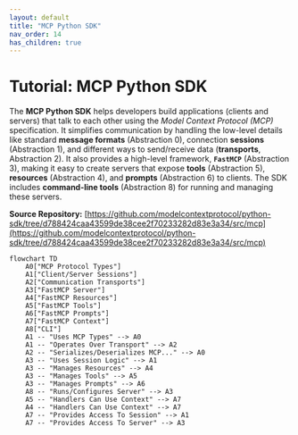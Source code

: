 ```yaml
---
layout: default
title: "MCP Python SDK"
nav_order: 14
has_children: true
---
```


# Tutorial: MCP Python SDK

The **MCP Python SDK** helps developers build applications (clients and servers) that talk to each other using the *Model Context Protocol (MCP)* specification.
It simplifies communication by handling the low-level details like standard **message formats** (Abstraction 0), connection **sessions** (Abstraction 1), and different ways to send/receive data (**transports**, Abstraction 2).
It also provides a high-level framework, **`FastMCP`** (Abstraction 3), making it easy to create servers that expose **tools** (Abstraction 5), **resources** (Abstraction 4), and **prompts** (Abstraction 6) to clients.
The SDK includes **command-line tools** (Abstraction 8) for running and managing these servers.


**Source Repository:** [https://github.com/modelcontextprotocol/python-sdk/tree/d788424caa43599de38cee2f70233282d83e3a34/src/mcp](https://github.com/modelcontextprotocol/python-sdk/tree/d788424caa43599de38cee2f70233282d83e3a34/src/mcp)

```mermaid
flowchart TD
    A0["MCP Protocol Types"]
    A1["Client/Server Sessions"]
    A2["Communication Transports"]
    A3["FastMCP Server"]
    A4["FastMCP Resources"]
    A5["FastMCP Tools"]
    A6["FastMCP Prompts"]
    A7["FastMCP Context"]
    A8["CLI"]
    A1 -- "Uses MCP Types" --> A0
    A1 -- "Operates Over Transport" --> A2
    A2 -- "Serializes/Deserializes MCP..." --> A0
    A3 -- "Uses Session Logic" --> A1
    A3 -- "Manages Resources" --> A4
    A3 -- "Manages Tools" --> A5
    A3 -- "Manages Prompts" --> A6
    A8 -- "Runs/Configures Server" --> A3
    A5 -- "Handlers Can Use Context" --> A7
    A4 -- "Handlers Can Use Context" --> A7
    A7 -- "Provides Access To Session" --> A1
    A7 -- "Provides Access To Server" --> A3
```
